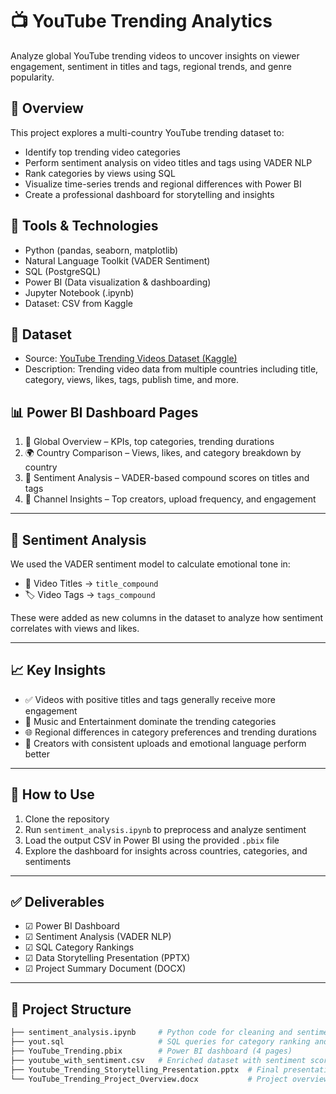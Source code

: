 # 📺 YouTube Trending Analytics

Analyze global YouTube trending videos to uncover insights on viewer engagement, sentiment in titles and tags, regional trends, and genre popularity.

## 📌 Overview

This project explores a multi-country YouTube trending dataset to:

- Identify top trending video categories
- Perform sentiment analysis on video titles and tags using VADER NLP
- Rank categories by views using SQL
- Visualize time-series trends and regional differences with Power BI
- Create a professional dashboard for storytelling and insights

## 🧰 Tools & Technologies

- Python (pandas, seaborn, matplotlib)
- Natural Language Toolkit (VADER Sentiment)
- SQL (PostgreSQL)
- Power BI (Data visualization & dashboarding)
- Jupyter Notebook (.ipynb)
- Dataset: CSV from Kaggle

## 📁 Dataset

- Source: [YouTube Trending Videos Dataset (Kaggle)](https://www.kaggle.com/datasets/thedevastator/youtube-trending-videos-dataset)
- Description: Trending video data from multiple countries including title, category, views, likes, tags, publish time, and more.


## 📊 Power BI Dashboard Pages

1. 📌 Global Overview – KPIs, top categories, trending durations  
2. 🌍 Country Comparison – Views, likes, and category breakdown by country  
3. 💬 Sentiment Analysis – VADER-based compound scores on titles and tags  
4. 👤 Channel Insights – Top creators, upload frequency, and engagement  

---

## 💬 Sentiment Analysis

We used the VADER sentiment model to calculate emotional tone in:

- 🎯 Video Titles → `title_compound`  
- 🏷️ Video Tags → `tags_compound`

These were added as new columns in the dataset to analyze how sentiment correlates with views and likes.

---

## 📈 Key Insights

- ✅ Videos with positive titles and tags generally receive more engagement  
- 🎵 Music and Entertainment dominate the trending categories  
- 🌐 Regional differences in category preferences and trending durations  
- 👥 Creators with consistent uploads and emotional language perform better  

---

## 📄 How to Use

1. Clone the repository  
2. Run `sentiment_analysis.ipynb` to preprocess and analyze sentiment  
3. Load the output CSV in Power BI using the provided `.pbix` file  
4. Explore the dashboard for insights across countries, categories, and sentiments  

---

## ✅ Deliverables

- ☑ Power BI Dashboard  
- ☑ Sentiment Analysis (VADER NLP)  
- ☑ SQL Category Rankings  
- ☑ Data Storytelling Presentation (PPTX)  
- ☑ Project Summary Document (DOCX)
  
---

## 📂 Project Structure

```bash
├── sentiment_analysis.ipynb     # Python code for cleaning and sentiment analysis
├── yout.sql                     # SQL queries for category ranking and aggregation
├── YouTube_Trending.pbix        # Power BI dashboard (4 pages)
├── youtube_with_sentiment.csv   # Enriched dataset with sentiment scores
├── Youtube_Trending_Storytelling_Presentation.pptx  # Final presentation
└── YouTube_Trending_Project_Overview.docx           # Project overview document
